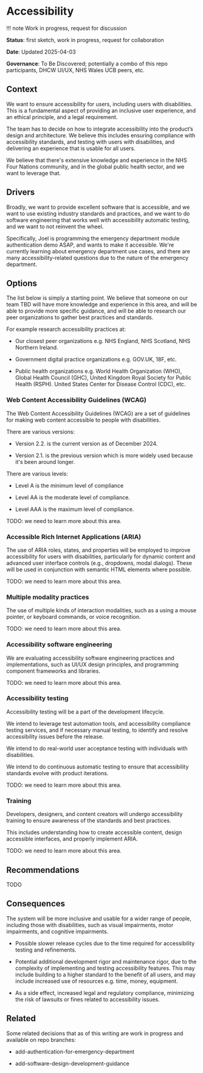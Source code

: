 # Accessibility

!!! note
Work in progress, request for discussion

**Status**: first sketch, work in progress, request for collaboration

**Date**: Updated 2025-04-03

**Governance**: To Be Discovered; potentially a combo of this repo participants, DHCW UI/UX, NHS Wales UCB peers, etc.

## Context

We want to ensure accessibility for users, including users with disabilities. This is a fundamental aspect of providing an inclusive user experience, and an ethical principle, and a legal requirement.

The team has to decide on how to integrate accessibility into the product’s design and architecture. We believe this includes ensuring compliance with accessibility standards, and testing with users with disabilities, and delivering an experience that is usable for all users.

We believe that there's extensive knowledge and experience in the NHS Four Nations community, and in the global public health sector, and we want to leverage that.

## Drivers

Broadly, we want to provide excellent software that is accessible, and we want to use existing industry standards and practices, and we want to do software engineering that works well with accessibility automatic testing, and we want to not reinvent the wheel.

Specifically, Joel is programming the emergency department module authentication demo ASAP, and wants to make it accessible. We're currently learning about emergency department use cases, and there are many accessibility-related questions due to the nature of the emergency department.

## Options

The list below is simply a starting point. We believe that someone on our team TBD will have more knowledge and experience in this area, and will be able to provide more specific guidance, and will be able to research our peer organizations to gather best practices and standards.

For example research accessibility practices at:

* Our closest peer organizations e.g. NHS England, NHS Scotland, NHS Northern Ireland.

* Government digital practice organizations e.g. GOV.UK, 18F, etc.

* Public health organizations e.g. World Health Organization (WHO), Global Health Council (GHC), United Kingdom Royal Society for Public Health (RSPH).
United States Center for Disease Control (CDC), etc. 

### Web Content Accessibility Guidelines (WCAG)

The Web Content Accessibility Guidelines (WCAG) are a set of guidelines for making web content accessible to people with disabilities. 

There are various versions:

* Version 2.2. is the current version as of December 2024.

* Version 2.1. is the previous version which is more widely used because it's been around longer.

There are various levels:

* Level A is the minimum level of compliance
 
* Level AA is the moderate level of compliance.
  
* Level AAA is the maximum level of compliance.

TODO: we need to learn more about this area.

### Accessible Rich Internet Applications (ARIA)

The use of ARIA roles, states, and properties will be employed to improve accessibility for users with disabilities, particularly for dynamic content and advanced user interface controls (e.g., dropdowns, modal dialogs). These will be used in conjunction with semantic HTML elements where possible.

TODO: we need to learn more about this area.

### Multiple modality practices

The use of multiple kinds of interaction modalities, such as a using a mouse pointer, or keyboard commands, or voice recognition. 

TODO: we need to learn more about this area.

### Accessibility software engineering

We are evaluating accessibility software engineering practices and implementations, such as UI/UX design principles, and programming component frameworks and libraries.

TODO: we need to learn more about this area.

### Accessibility testing

Accessibility testing will be a part of the development lifecycle. 

We intend to leverage test automation tools, and accessibility compliance testing services, and if necessary manual testing, to identify and resolve accessibility issues before the release.

We intend to do real-world user acceptance testing with individuals with disabilities.

We intend to do continuous automatic testing to ensure that accessibility standards evolve with product iterations.

TODO: we need to learn more about this area.

### Training

Developers, designers, and content creators will undergo accessibility training to ensure awareness of the standards and best practices. 

This includes understanding how to create accessible content, design accessible interfaces, and properly implement ARIA.

TODO: we need to learn more about this area.

## Recommendations

TODO

## Consequences

The system will be more inclusive and usable for a wider range of people, including those with disabilities, such as visual impairments, motor impairments, and cognitive impairments.

* Possible slower release cycles due to the time required for accessibility testing and refinements.

* Potential additional development rigor and maintenance rigor, due to the complexity of implementing and testing accessibility features. This may include building to a higher standard to the benefit of all users, and may include increased use of resources e.g. time, money, equipment.

* As a side effect, increased legal and regulatory compliance, minimizing the risk of lawsuits or fines related to accessibility issues.

## Related

Some related decisions that as of this writing are work in progress and available on repo branches:

* add-authentication-for-emergency-department

* add-software-design-development-guidance
